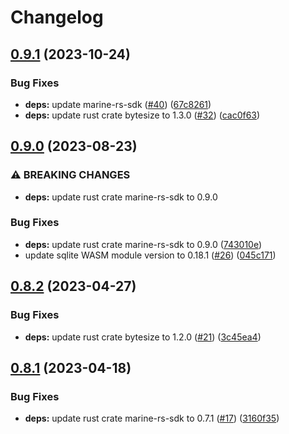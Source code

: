 # Changelog

## [0.9.1](https://github.com/fluencelabs/sqlite-wasm-connector/compare/marine-sqlite-connector-v0.9.0...marine-sqlite-connector-v0.9.1) (2023-10-24)


### Bug Fixes

* **deps:** update marine-rs-sdk ([#40](https://github.com/fluencelabs/sqlite-wasm-connector/issues/40)) ([67c8261](https://github.com/fluencelabs/sqlite-wasm-connector/commit/67c8261ea910964d45f0df544efeb1119b80f181))
* **deps:** update rust crate bytesize to 1.3.0 ([#32](https://github.com/fluencelabs/sqlite-wasm-connector/issues/32)) ([cac0f63](https://github.com/fluencelabs/sqlite-wasm-connector/commit/cac0f63bbc77ba0a93b56da09d7d2565e2841087))

## [0.9.0](https://github.com/fluencelabs/sqlite-wasm-connector/compare/marine-sqlite-connector-v0.8.2...marine-sqlite-connector-v0.9.0) (2023-08-23)


### ⚠ BREAKING CHANGES

* **deps:** update rust crate marine-rs-sdk to 0.9.0

### Bug Fixes

* **deps:** update rust crate marine-rs-sdk to 0.9.0 ([743010e](https://github.com/fluencelabs/sqlite-wasm-connector/commit/743010e16c7cccb3fec19bcf3749b4064948b9dd))
* update sqlite WASM module version to 0.18.1 ([#26](https://github.com/fluencelabs/sqlite-wasm-connector/issues/26)) ([045c171](https://github.com/fluencelabs/sqlite-wasm-connector/commit/045c1710e41566ca4eb42ad616d8e9328a12b440))

## [0.8.2](https://github.com/fluencelabs/sqlite-wasm-connector/compare/marine-sqlite-connector-v0.8.1...marine-sqlite-connector-v0.8.2) (2023-04-27)


### Bug Fixes

* **deps:** update rust crate bytesize to 1.2.0 ([#21](https://github.com/fluencelabs/sqlite-wasm-connector/issues/21)) ([3c45ea4](https://github.com/fluencelabs/sqlite-wasm-connector/commit/3c45ea414f6ee79eedbce409aaa50077d3c3d25c))

## [0.8.1](https://github.com/fluencelabs/sqlite-wasm-connector/compare/marine-sqlite-connector-v0.8.0...marine-sqlite-connector-v0.8.1) (2023-04-18)


### Bug Fixes

* **deps:** update rust crate marine-rs-sdk to 0.7.1 ([#17](https://github.com/fluencelabs/sqlite-wasm-connector/issues/17)) ([3160f35](https://github.com/fluencelabs/sqlite-wasm-connector/commit/3160f35e5feba6a85401451237c85229de373c9a))

